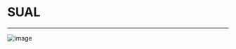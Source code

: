 # SUAL
---
![image](https://github.com/user-attachments/assets/bf25bb0e-6dad-4083-8ae1-a3f1a46f223d)
